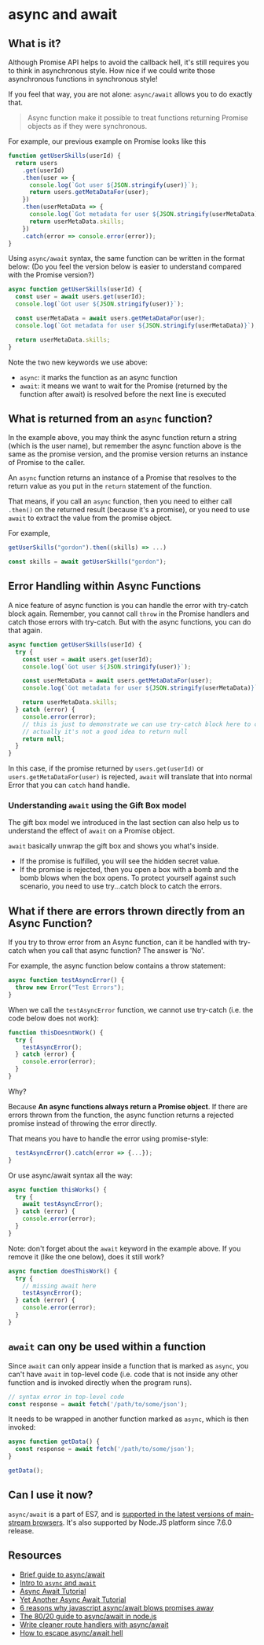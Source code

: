 # async and await

## What is it?

Although Promise API helps to avoid the callback hell, it's still requires you to think in asynchronous style. How nice if we could write those asynchronous functions in synchronous style!

If you feel that way, you are not alone: `async/await` allows you to do exactly that.

> Async function make it possible to treat functions returning Promise objects as if they were synchronous.

For example, our previous example on Promise looks like this

```javascript
function getUserSkills(userId) {
  return users
    .get(userId)
    .then(user => {
      console.log(`Got user ${JSON.stringify(user)}`);
      return users.getMetaDataFor(user);
    })
    .then(userMetaData => {
      console.log(`Got metadata for user ${JSON.stringify(userMetaData)}`);
      return userMetaData.skills;
    })
    .catch(error => console.error(error));
}
```

Using `async/await` syntax, the same function can be written in the format below: \(Do you feel the version below is easier to understand compared with the Promise version?\)

```javascript
async function getUserSkills(userId) {
  const user = await users.get(userId);
  console.log(`Got user ${JSON.stringify(user)}`);

  const userMetaData = await users.getMetaDataFor(user);
  console.log(`Got metadata for user ${JSON.stringify(userMetaData)}`);

  return userMetaData.skills;
}
```

Note the two new keywords we use above:

* `async`: it marks the function as an async function
* `await`: it means we want to wait for the Promise \(returned by the function after await\) is resolved before the next line is executed

## What is returned from an `async` function?

In the example above, you may think the async function return a string \(which is the user name\), but remember the async function above is the same as the promise version, and the promise version returns an instance of Promise to the caller.

An `async` function returns an instance of a Promise that resolves to the return value as you put in the `return` statement of the function.

That means, if you call an `async` function, then you need to either call `.then()` on the returned result (because it's a promise), or you need to use `await` to extract the value from the promise object.

For example,

```javascript
getUserSkills("gordon").then((skills) => ...)
```

```javascript
const skills = await getUserSkills("gordon");
```

## Error Handling within Async Functions

A nice feature of async function is you can handle the error with try-catch block again. Remember, you cannot call `throw` in the Promise handlers and catch those errors with try-catch. But with the async functions, you can do that again.

```javascript
async function getUserSkills(userId) {
  try {
    const user = await users.get(userId);
    console.log(`Got user ${JSON.stringify(user)}`);

    const userMetaData = await users.getMetaDataFor(user);
    console.log(`Got metadata for user ${JSON.stringify(userMetaData)}`);

    return userMetaData.skills;
  } catch (error) {
    console.error(error);
    // this is just to demonstrate we can use try-catch block here to catch the errors
    // actually it's not a good idea to return null
    return null;
  }
}
```

In this case, if the promise returned by `users.get(userId)` or `users.getMetaDataFor(user)` is rejected, `await` will translate that into normal Error that you can `catch` hand handle.

### Understanding `await` using the Gift Box model

The gift box model we introduced in the last section can also help us to understand the effect of `await` on a Promise object.

`await` basically unwrap the gift box and shows you what's inside.

* If the promise is fulfilled, you will see the hidden secret value.
* If the promise is rejected, then you open a box with a bomb and the bomb blows when the box opens. To protect yourself against such scenario, you need to use try...catch block to catch the errors.

## What if there are errors thrown directly from an Async Function?

If you try to throw error from an Async function, can it be handled with try-catch when you call that async function? The answer is 'No'.

For example, the async function below contains a throw statement:

```javascript
async function testAsyncError() {
  throw new Error("Test Errors");
}
```

When we call the `testAsyncError` function, we cannot use try-catch \(i.e. the code below does not work\):

```javascript
function thisDoesntWork() {
  try {
    testAsyncError();
  } catch (error) {
    console.error(error);
  }
}
```

Why?

Because **An async functions always return a Promise object**. If there are errors thrown from the function, the async function returns a rejected promise instead of throwing the error directly.

That means you have to handle the error using promise-style:

```javascript
  testAsyncError().catch(error => {...});
}
```

Or use async/await syntax all the way:

```javascript
async function thisWorks() {
  try {
    await testAsyncError();
  } catch (error) {
    console.error(error);
  }
}
```

Note: don't forget about the `await` keyword in the example above. If you remove it \(like the one below\), does it still work?

```javascript
async function doesThisWork() {
  try {
    // missing await here
    testAsyncError();
  } catch (error) {
    console.error(error);
  }
}
```

## `await` can ony be used within a function

Since `await` can only appear inside a function that is marked as `async`, you can't have `await` in top-level code \(i.e. code that is not inside any other function and is invoked directly when the program runs\).

```javascript
// syntax error in top-level code
const response = await fetch('/path/to/some/json');
```

It needs to be wrapped in another function marked as `async`, which is then invoked:

```javascript
async function getData() {
  const response = await fetch('/path/to/some/json');
}

getData();
```

## Can I use it now?

`async/await` is a part of ES7, and is [supported in the latest versions of main-stream browsers](https://caniuse.com/#feat=async-functions). It's also supported by Node.JS platform since 7.6.0 release.

## Resources

* [Brief guide to async/await](https://javascript.info/async-await)
* [Intro to `async` and `await`](https://developers.google.com/web/fundamentals/primers/async-functions)
* [Async Await Tutorial](https://www.toptal.com/javascript/asynchronous-javascript-async-await-tutorial)
* [Yet Another Async Await Tutorial](https://davidwalsh.name/async-await)
* [6 reasons why javascript async/await blows promises away](https://hackernoon.com/6-reasons-why-javascripts-async-await-blows-promises-away-tutorial-c7ec10518dd9)
* [The 80/20 guide to async/await in node.js](http://thecodebarbarian.com/80-20-guide-to-async-await-in-node.js)
* [Write cleaner route handlers with async/await](https://itnext.io/using-async-await-to-write-cleaner-route-handlers-7fc1d91b220b)
* [How to escape async/await hell](https://medium.freecodecamp.org/avoiding-the-async-await-hell-c77a0fb71c4c)

